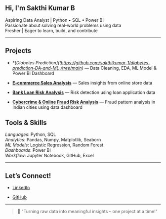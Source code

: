 ## Hi, I'm Sakthi Kumar B

 Aspiring Data Analyst | Python • SQL • Power BI  
 Passionate about solving real-world problems using data  
 Fresher | Eager to learn, build, and contribute  

---

##  Projects

-  **[Diabetes Prediction]((https://github.com/sakthikumar-1/diabetes-prediction-DA-and-ML-/tree/main)* — Data Cleaning, EDA, ML Model & Power BI Dashboard  

-  **[E-commerce Sales Analysis](https://github.com/sakthikumar-1/ecommerce-sales-analysis)** — Sales insights from online store data  

-  **[Bank Loan Risk Analysis](https://github.com/sakthikumar-1/bank-loan-risk-analysis)** — Risk detection using loan application data  

-  **[Cybercrime & Online Fraud Risk Analysis](https://github.com/sakthikumar-1/cybercrime-dashboard)** — Fraud pattern analysis in Indian cities using data dashboard

##  Tools & Skills

*Languages*: Python, SQL  
*Analytics*: Pandas, Numpy, Matplotlib, Seaborn  
*ML Models*: Logistic Regression, Random Forest  
*Dashboards*: Power BI  
*Workflow*: Jupyter Notebook, GitHub, Excel  

---

##  Let’s Connect!

-  [LinkedIn](https://www.linkedin.com/in/sakthikumar1)
  
-  [GitHub](https://github.com/sakthikumar-1)

---
> 💬 "Turning raw data into meaningful insights – one project at a time!"
